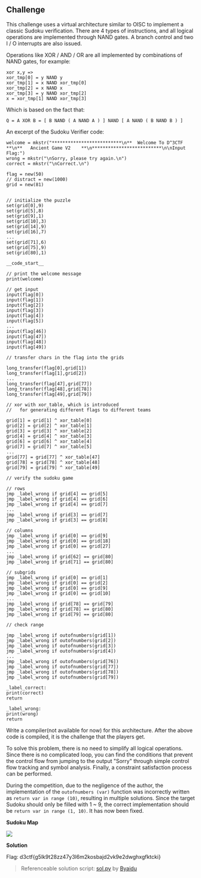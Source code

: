 ## Challenge 

This challenge uses a virtual architecture similar to OISC to implement a classic Sudoku verification. There are 4 types of instructions, and all logical operations are implemented through NAND gates. A branch control and two I / O interrupts are also issued.

Operations like XOR / AND / OR are all implemented by combinations of NAND gates, for example:

```
xor x,y =>
xor_tmp[0] = y NAND y
xor_tmp[1] = x NAND xor_tmp[0]
xor_tmp[2] = x NAND x
xor_tmp[3] = y NAND xor_tmp[2]
x = xor_tmp[1] NAND xor_tmp[3]
```

Which is based on the fact that:

```
Q = A XOR B = [ B NAND ( A NAND A ) ] NAND [ A NAND ( B NAND B ) ]
```

An excerpt of the Sudoku Verifier code:

```
welcome = mkstr("**************************\n**  Welcome To D^3CTF   **\n**   Ancient Game V2    **\n**************************\n\nInput Flag:")
wrong = mkstr("\nSorry, please try again.\n")
correct = mkstr("\nCorrect.\n")

flag = new(50)
// distract = new(1000)
grid = new(81)


// initialize the puzzle
set(grid[0],9)
set(grid[5],8)
set(grid[9],1)
set(grid[10],3)
set(grid[14],9)
set(grid[16],7)
...
set(grid[71],6)
set(grid[75],9)
set(grid[80],1)

__code_start__

// print the welcome message
print(welcome)

// get input
input(flag[0])
input(flag[1])
input(flag[2])
input(flag[3])
input(flag[4])
input(flag[5])
...
input(flag[46])
input(flag[47])
input(flag[48])
input(flag[49])

// transfer chars in the flag into the grids

long_transfer(flag[0],grid[1])
long_transfer(flag[1],grid[2])
...
long_transfer(flag[47],grid[77])
long_transfer(flag[48],grid[78])
long_transfer(flag[49],grid[79])

// xor with xor_table, which is introduced 
//   for generating different flags to different teams

grid[1] = grid[1] ^ xor_table[0]
grid[2] = grid[2] ^ xor_table[1]
grid[3] = grid[3] ^ xor_table[2]
grid[4] = grid[4] ^ xor_table[3]
grid[6] = grid[6] ^ xor_table[4]
grid[7] = grid[7] ^ xor_table[5]
...
grid[77] = grid[77] ^ xor_table[47]
grid[78] = grid[78] ^ xor_table[48]
grid[79] = grid[79] ^ xor_table[49]

// verify the sudoku game

// rows
jmp _label_wrong if grid[4] == grid[5]
jmp _label_wrong if grid[4] == grid[6]
jmp _label_wrong if grid[4] == grid[7]
...
jmp _label_wrong if grid[3] == grid[7]
jmp _label_wrong if grid[3] == grid[8]

// columns
jmp _label_wrong if grid[0] == grid[9]
jmp _label_wrong if grid[0] == grid[18]
jmp _label_wrong if grid[0] == grid[27]
...
jmp _label_wrong if grid[62] == grid[80]
jmp _label_wrong if grid[71] == grid[80]

// subgrids
jmp _label_wrong if grid[0] == grid[1]
jmp _label_wrong if grid[0] == grid[2]
jmp _label_wrong if grid[0] == grid[9]
jmp _label_wrong if grid[0] == grid[10]
...
jmp _label_wrong if grid[78] == grid[79]
jmp _label_wrong if grid[78] == grid[80]
jmp _label_wrong if grid[79] == grid[80]

// check range

jmp _label_wrong if outofnumbers(grid[1])
jmp _label_wrong if outofnumbers(grid[2])
jmp _label_wrong if outofnumbers(grid[3])
jmp _label_wrong if outofnumbers(grid[4])
...
jmp _label_wrong if outofnumbers(grid[76])
jmp _label_wrong if outofnumbers(grid[77])
jmp _label_wrong if outofnumbers(grid[78])
jmp _label_wrong if outofnumbers(grid[79])

_label_correct:
print(correct)
return

_label_wrong:
print(wrong)
return
```

Write a compiler(not available for now) for this architecture. After the above code is compiled, it is the challenge that the players get.

To solve this problem, there is no need to simplify all logical operations. Since there is no complicated loop, you can find the conditions that prevent the control flow from jumping to the output "Sorry" through simple control flow tracking and symbol analysis. Finally, a constraint satisfaction process can be performed.

During the competition, due to the negligence of the author, the implementation of the `outofnumbers (var)` function was incorrectly written as `return var in range (10)`, resulting in multiple solutions. Since the target Sudoku should only be filled with 1 ~ 9, the correct implementation should be `return var in range (1, 10)`. It has now been fixed.

**Sudoku Map**

![](https://i.imgur.com/PrzmyEu.png)

**Solution**

Flag: d3ctf{g5lk9t28zz47y3l6m2kosbajd2vk9e2dwghxgfktcki}

> Referenceable solution script: [sol.py](https://github.com/0h2o/D3CTF_Rev/blob/master/AncientGameV2/sol.py) by [Byaidu](https://github.com/byaidu)

